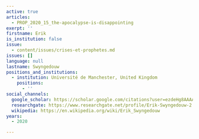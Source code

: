 ```yaml
---
active: true
articles:
  - PROP_2020_15_the-apocalypse-is-disappointing
exerpt: ''
firstname: Erik
is_institution: false
issue:
  - content/issues/crises-et-prophetes.md
issues: []
language: null
lastname: Swyngedouw
positions_and_institutions:
  - institution: Université de Manchester, United Kingdom
    positions:
      - ''
social_channels:
  google_scholar: https://scholar.google.com/citations?user=ezdeHg8AAAAJ&hl=en
  researchgate: https://www.researchgate.net/profile/Erik-Swyngedouw-2
  wikipedia: https://en.wikipedia.org/wiki/Erik_Swyngedouw
years:
  - 2020

---
```

